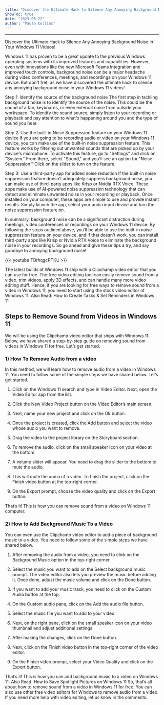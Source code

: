 ```yaml
---
title: "Discover the Ultimate Hack to Silence Any Annoying Background Noise in Your Windows 11 Videos!"
ShowToc: true 
date: "2023-03-22"
author: "Paula Collins"
---
```

*****
Discover the Ultimate Hack to Silence Any Annoying Background Noise in Your Windows 11 Videos!

Windows 11 has proven to be a great update to the previous Windows operating systems with its improved features and capabilities. However, even with innovations like the new Microsoft Teams integration and improved touch controls, background noise can be a major headache during video conferences, meetings, and recordings on your Windows 11 device. But don't fret, as we have discovered the ultimate hack to silence any annoying background noise in your Windows 11 videos!

Step 1: Identify the source of the background noise
The first step in tackling background noise is to identify the source of the noise. This could be the sound of a fan, keyboards, or even external noise from outside your workspace. To identify the sound source, simply listen to your recording or playback and pay attention to what's happening around you and the type of sound you hear.

Step 2: Use the built-in Noise Suppression feature on your Windows 11 device
If you are going to be recording audio or video on your Windows 11 device, you can make use of the built-in noise suppression feature. This feature works by filtering out unwanted sounds that are picked up by your device's microphone. To activate this feature, go to "Settings" and click on "System." From there, select "Sound," and you'll see an option for "Noise Suppression." Click on the slider to turn on the feature.

Step 3: Use a third-party app for added noise reduction
If the built-in noise suppression feature doesn't adequately suppress background noise, you can make use of third-party apps like Krisp or Nvidia RTX Voice. These apps make use of AI-powered noise suppression technology that can detect and eliminate unwanted noise in your recording or playback. Once installed on your computer, these apps are simple to use and provide instant results. Simply launch the app, select your audio input device and turn the noise suppression feature on.

In summary, background noise can be a significant distraction during meetings, video conferences or recordings on your Windows 11 device. By following the steps outlined above, you'll be able to use the built-in noise suppression feature on your device, and if that doesn't work, you can install third-party apps like Krisp or Nvidia RTX Voice to eliminate the background noise in your recordings. So go ahead and give these tips a try, and say goodbye to annoying background noise!

{{< youtube TBrhqgcPTKU >}} 



The latest builds of Windows 11 ship with a Clipchamp video editor that you can use for free. The free video editing tool can easily remove sound from a video, trim videos, apply 3D effects, and can handle many more video editing stuff. Hence, if you are looking for free ways to remove sound from a video in Windows 11, you need to start using the stock video editor of Windows 11.
Also Read: How to Create Tasks & Set Reminders in Windows 11

 
## Steps to Remove Sound from Videos in Windows 11


We will be using the Clipchamp video editor that ships with Windows 11. Below, we have shared a step-by-step guide on removing sound from videos in Windows 11 for free. Let’s get started.

 
### 1) How To Remove Audio from a video


In this method, we will learn how to remove audio from a video in Windows 11. You need to follow some of the simple steps we have shared below. Let’s get started.
1. Click on the Windows 11 search and type in Video Editor. Next, open the Video Editor app from the list.

2. Click the New Video Project button on the Video Editor’s main screen.

3. Next, name your new project and click on the Ok button.

4. Once the project is created, click the Add button and select the video whose audio you want to remove.

5. Drag the video to the project library on the Storyboard section.

6. To remove the audio, click on the small speaker icon on your video at the bottom.

7. A volume slider will appear. You need to drag the slider to the bottom to mute the audio.

8. This will mute the audio of a video. To finish the project, click on the Finish video button at the top-right corner.

9. On the Export prompt, choose the video quality and click on the Export button.

That’s it! This is how you can remove sound from a video on Windows 11 computer.

 
### 2) How to Add Background Music To a Video


You can even use the Clipchamp video editor to add a piece of background music to a video. You need to follow some of the simple steps we have shared below.
1. After removing the audio from a video, you need to click on the Background Music option in the top-right corner.

2. Select the music you want to add on the Select background music prompt. The video editor also lets you preview the music before adding it. Once done, adjust the music volume and click on the Done button.

3. If you want to add your music track, you need to click on the Custom Audio button at the top.

4. On the Custom audio pane, click on the Add the audio file button.

5. Select the music file you want to add to your video.
6. Next, on the right pane, click on the small speaker icon on your video thumbnail and adjust additional settings.

7. After making the changes, click on the Done button.

8. Next, click on the Finish video button in the top-right corner of the video editor.

9. On the Finish video prompt, select your Video Quality and click on the Export button.

That’s it! This is how you can add background music to a video on Windows 11.
Also Read: How to Save Spotlight Pictures on Windows 11
So, that’s all about how to remove sound from a video in Windows 11 for free. You can also use other free video editors for Windows to remove audio from a video. If you need more help with video editing, let us know in the comments.






